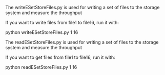 The writeESetStoreFiles.py is used for writing a set of files to the storage system and measure the throughput

If you want to write files from file1 to file16, run it with:

python writeESetStoreFiles.py 1 16

The readESetStoreFiles.py is used for writing a set of files to the storage system and measure the throughput

If you want to get files from file1 to file16, run it with:

python readESetStoreFiles.py 1 16
